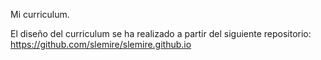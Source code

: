 Mi curriculum.

El diseño del curriculum se ha realizado a partir del siguiente repositorio:
https://github.com/slemire/slemire.github.io
